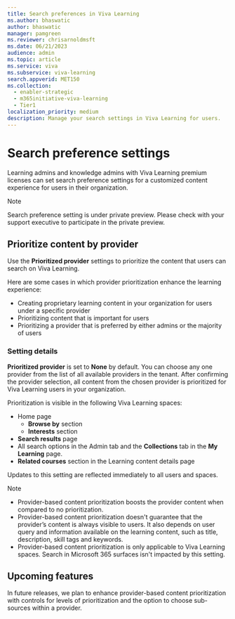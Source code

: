 ```yaml
---
title: Search preferences in Viva Learning
ms.author: bhaswatic
author: bhaswatic
manager: pamgreen
ms.reviewer: chrisarnoldmsft
ms.date: 06/21/2023
audience: admin
ms.topic: article
ms.service: viva
ms.subservice: viva-learning
search.appverid: MET150
ms.collection:
  - enabler-strategic
  - m365initiative-viva-learning
  - Tier1
localization_priority: medium
description: Manage your search settings in Viva Learning for users.
---
```


# Search preference settings

Learning admins and knowledge admins with Viva Learning premium licenses can set search preference settings for a customized content experience for users in their organization. 

> [!NOTE]
> Search preference setting is under private preview. Please check with your support executive to participate in the private preview.

## Prioritize content by provider

Use the **Prioritized provider** settings to prioritize the content that users can search on Viva Learning.

Here are some cases in which provider prioritization enhance the learning experience:

- Creating proprietary learning content in your organization for users under a specific provider
- Prioritizing content that is important for users 
- Prioritizing a provider that is preferred by either admins or the majority of users

### Setting details
 
**Prioritized provider** is set to **None** by default. You can choose any one provider from the list of all available providers in the tenant. After confirming the provider selection, all content from the chosen provider is prioritized for Viva Learning users in your organization.

Prioritization is visible in the following Viva Learning spaces:

- Home page 
    - **Browse by** section
    - **Interests** section
- **Search results** page
- All search options in the Admin tab and the **Collections** tab in the **My Learning** page.
- **Related courses** section in the Learning content details page 

Updates to this setting are reflected immediately to all users and spaces.

> [!NOTE] 
> - Provider-based content prioritization boosts the provider content when compared to no prioritization. 
> - Provider-based content prioritization doesn't guarantee that the provider’s content is always visible to users. It also depends on user query and information available on the learning content, such as title, description, skill tags and keywords. 
> - Provider-based content prioritization is only applicable to Viva Learning spaces. Search in Microsoft 365 surfaces isn't impacted by this setting.

## Upcoming features

In future releases, we plan to enhance provider-based content prioritization with controls for levels of prioritization and the option to choose sub-sources within a provider. 

